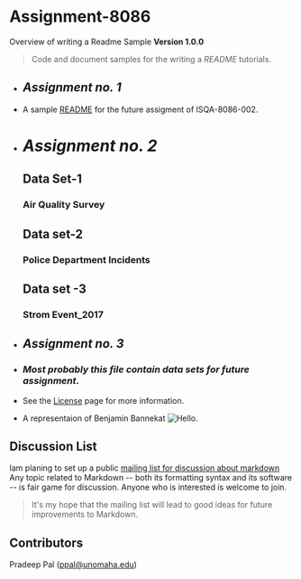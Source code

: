 # Assignment-8086
Overview of writing a Readme Sample
**Version 1.0.0**
> Code and document samples for the writing a _README_ tutorials.
 * ## **_Assignment no. 1_**
 * A sample [README](https://en.wikipedia.org/wiki/README) for the future assigment of ISQA-8086-002.
 
 * # **_Assignment no. 2_**
    ## Data Set-1
    ### Air Quality Survey
    
    ##  Data set-2
    ### Police Department Incidents
    
    ## Data set -3
    ### Strom Event_2017 
       
 * ## **_Assignment no. 3_**
 * ### _Most probably this file contain data sets for future assignment_.
 * See the [License](https://www.apache.org/licenses/LICENSE-2.0) page for more information.
 
 * A representaion of Benjamin Bannekat ![ Hello](https://octodex.github.com/images/bannekat.png).
 
  Discussion List <a id="discussion-list" />
---------------
Iam planing to set up a public [mailing list for discussion about markdown][ml]
Any topic related to Markdown -- both its formatting syntax and
its software -- is fair game for discussion. Anyone who is interested
is welcome to join.
> It's my hope that the mailing list will lead to good ideas for future
improvements to Markdown.

[ml]: http://six.pairlist.net/mailman/listinfo/markdown-discuss

## Contributors
Pradeep Pal (<ppal@unomaha.edu>)

